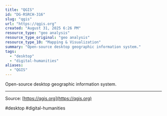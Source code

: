 ```yaml
---
title: "QGIS"
id: "DG-RSRCH-316"
slug: "qgis"
url: "https://qgis.org"
created: "August 31, 2025 6:26 PM"
resource_type: "geo analysis"
resource_type_original: "geo analysis"
resource_type_10: "Mapping & Visualization"
summary: "Open-source desktop geographic information system."
tags:
  - "desktop"
  - "digital-humanities"
aliases:
  - "QGIS"
---
```


Open-source desktop geographic information system.

---

Source: [https://qgis.org](https://qgis.org)

#desktop #digital-humanities
